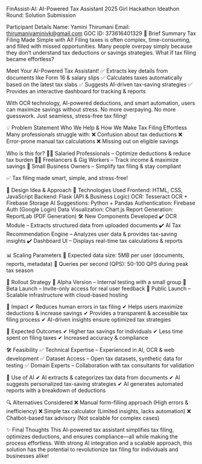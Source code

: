 FinAssist-AI: AI-Powered Tax Assistant
2025 Girl Hackathon Ideathon Round: Solution Submission

Participant Details
Name: Yamini Thirumani
Email: thirumaniyaminivk@gmail.com
GOC ID: 373616401329
🚀 Brief Summary
Tax Filing Made Simple with AI!
Filing taxes is often complex, time-consuming, and filled with missed opportunities. Many people overpay simply because they don’t understand tax deductions or savings strategies. What if tax filing became effortless?

Meet Your AI-Powered Tax Assistant!
✅ Extracts key details from documents like Form 16 & salary slips
✅ Calculates taxes automatically based on the latest tax slabs
✅ Suggests AI-driven tax-saving strategies
✅ Provides an interactive dashboard for tracking & reports

With OCR technology, AI-powered deductions, and smart automation, users can maximize savings without stress. No more overpaying. No more guesswork. Just seamless, stress-free tax filing!

💡 Problem Statement
Who We Help & How We Make Tax Filing Effortless
Many professionals struggle with:
❌ Confusion about tax deductions
❌ Error-prone manual tax calculations
❌ Missing out on eligible savings

Who is this for?
👨‍💼 Salaried Professionals – Optimize deductions & reduce tax burden
👩‍💻 Freelancers & Gig Workers – Track income & maximize savings
🏢 Small Business Owners – Simplify tax filing & stay compliant

✅ Tax filing made smart, simple, and stress-free!

🔧 Design Idea & Approach
🚀 Technologies Used
Frontend: HTML, CSS, JavaScript
Backend: Flask (API & Business Logic)
OCR: Tesseract OCR + Firebase Storage
AI Suggestions: Python + Pandas
Authentication: Firebase Auth (Google Login)
Data Visualization: Chart.js
Report Generation: ReportLab (PDF Generation)
🛠 New Components Developed
✔ OCR Module – Extracts structured data from uploaded documents
✔ AI Tax Recommendation Engine – Analyzes user data & provides tax-saving insights
✔ Dashboard UI – Displays real-time tax calculations & reports

📊 Scaling Parameters
📌 Expected data size: 5MB per user (documents, reports, metadata)
📌 Queries per second (QPS): 50-100 QPS during peak tax season

🚀 Rollout Strategy
🔹 Alpha Version – Internal testing with a small group
🔹 Beta Launch – Invite-only access for real user feedback
🔹 Public Launch – Scalable infrastructure with cloud-based hosting

🌟 Impact
✔ Reduces human errors in tax filing
✔ Helps users maximize deductions & increase savings
✔ Provides a transparent & accessible tax filing process
✔ AI-driven insights ensure optimized tax strategies

🎯 Expected Outcomes
✔ Higher tax savings for individuals
✔ Less time spent on filing taxes
✔ Increased accuracy & compliance

🛠 Feasibility
✅ Technical Expertise – Experienced in AI, OCR & web development
✅ Dataset Access – Open tax datasets, synthetic data for testing
✅ Domain Experts – Collaboration with tax consultants for validation

🤖 Use of AI
✔ AI extracts & categorizes tax data from documents
✔ AI suggests personalized tax-saving strategies
✔ AI generates automated reports with a breakdown of deductions

🔍 Alternatives Considered
❌ Manual form-filling approach (High errors & inefficiency)
❌ Simple tax calculator (Limited insights, lacks automation)
❌ Chatbot-based tax advisory (Not scalable for complex cases)

✨ Final Thoughts
This AI-powered tax assistant simplifies tax filing, optimizes deductions, and ensures compliance—all while making the process effortless. With strong AI integration and a scalable approach, this solution has the potential to revolutionize tax filing for individuals and businesses alike!
